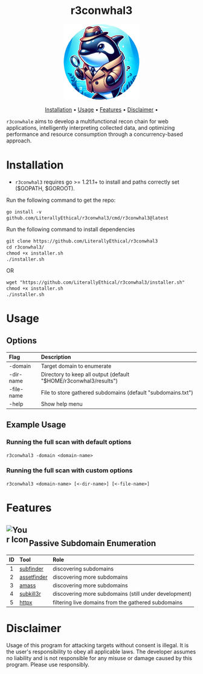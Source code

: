 <div align="center">
  <h1>r3conwhal3</h1>
</div>



<p align="center">
  <img src="assets/images/r3conwhal3.png" alt="r3conwhal3 Logo" class="img-circle" width=200 height=200>
</p>



<p align="center">
  <a href="#installation">Installation</a> •
  <a href="#usage">Usage</a> •
  <a href="#features">Features</a> •
  <a href="#disclaimer">Disclaimer</a> •
</p>



`r3conwhale` aims to develop a multifunctional  recon chain for web applications, intelligently interpreting collected data, and optimizing  performance and resource consumption through a concurrency-based approach.

# Installation

- `r3conwhal3` requires go >= 1.21.1+ to install and paths correctly set ($GOPATH, $GOROOT). 

Run the following command to get the repo:

```
go install -v github.com/LiterallyEthical/r3conwhal3/cmd/r3conwhal3@latest
```

Run the following command to install dependencies

```
git clone https://github.com/LiterallyEthical/r3conwhal3
cd r3conwhal3/
chmod +x installer.sh
./installer.sh
```
OR

```
wget "https://github.com/LiterallyEthical/r3conwhal3/installer.sh"
chmod +x installer.sh
./installer.sh
```



# Usage

## Options

| Flag | Description |
|:---------|:---------|
| -domain| Target domain to enumerate |
| -dir-name | Directory to keep all output (default "$HOME/r3conwhal3/results") |
| -file-name | File to store gathered subdomains (default "subdomains.txt") |
| -help | Show help menu | 

## Example Usage

### Running the full scan with default options
```
r3conwhal3 -domain <domain-name>
```

### Running the full scan with custom options

```
r3conwhal3 <domain-name> [<-dir-name>] [<-file-name>] 
```


# Features


## <div style="position: relative; display: flex; align-items: flex-end;"><img src="assets/images/inspector_gadget.ico" alt="Your Icon" width="60" height="60"> Passive Subdomain Enumeration 

| ID | Tool | Role |
|:---------:|:---------|:---------|
| 1 | [subfinder](https://github.com/projectdiscovery/subfinder)  | discovering subdomains
| 2 | [assetfinder](https://github.com/tomnomnom/assetfinder)  | discovering more subdomains
| 3 | [amass](https://github.com/owasp-amass/amass)  | discovering more subdomains
| 4 | [subkill3r](https://github.com/LiterallyEthical/r3conwhal3/pkg/subkill3r)  | discovering more subdomains (still under development) 
| 5 | [httpx](https://github.com/projectdiscovery/httpx/tree/v1.3.7)  | filtering live domains from the gathered subdomains 

# Disclaimer

Usage of this program for attacking targets without consent is illegal. It is the user's responsibility to obey all applicable laws. The developer assumes no liability and is not responsible for any misuse or damage caused by this program. Please use responsibly.





